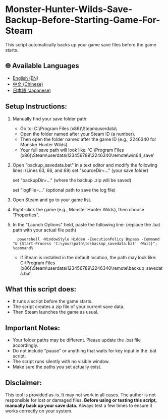 # Monster-Hunter-Wilds-Save-Backup-Before-Starting-Game-For-Steam
This script automatically backs up your game save files before the game starts.

## 🌐 Available Languages

- [English (EN)](README.md)
- [中文 (Chinese)](README_CH.md)
- [日本語 (Japanese)](README_JP.md)



Setup Instructions:
-------------------
1. Manually find your save folder path:
   - Go to: C:\Program Files (x86)\Steam\userdata\
   - Open the folder named after your Steam ID (a number).
   - Then open the folder named after the game ID (e.g., 2246340 for Monster Hunter Wilds).
   - Your full save path will look like:
       'C:\Program Files (x86)\Steam\userdata\123456789\2246340\remote\win64_save'

2. Open "backup_savedata.bat" in a text editor and modify the following lines:
   (Lines 63, 66, and 69)
      set "sourceDir=..."   (your save folder)
   
      set "backupDir=..."   (where the backup .zip will be saved)
   
      set "logFile=..."     (optional path to save the log file)


4. Open Steam and go to your game list.

5. Right-click the game (e.g., Monster Hunter Wilds), then choose "Properties".

6. In the "Launch Options" field, paste the following line:
   (replace the .bat path with your actual file path)


         powershell -WindowStyle Hidden -ExecutionPolicy Bypass -Command "& {Start-Process 'C:\your\path\to\backup_savedata.bat' -Wait}"; %command%
   

   - If Steam is installed in the default location, the path may look like:
     C:\Program Files (x86)\Steam\userdata\123456789\2246340\remote\backup_savedata.bat

What this script does:
-----------------------
- It runs a script before the game starts.
- The script creates a zip file of your current save data.
- Then Steam launches the game as usual.

Important Notes:
----------------
- Your folder paths may be different. Please update the .bat file accordingly.
- Do not include "pause" or anything that waits for key input in the .bat script.
- The script runs silently with no visible window.
- Make sure the paths you set actually exist.

Disclaimer:
-----------
This tool is provided as-is. It may not work in all cases.
The author is not responsible for lost or damaged files.
**Before using or testing this script, manually back up your save data.**
Always test a few times to ensure it works correctly on your system.

